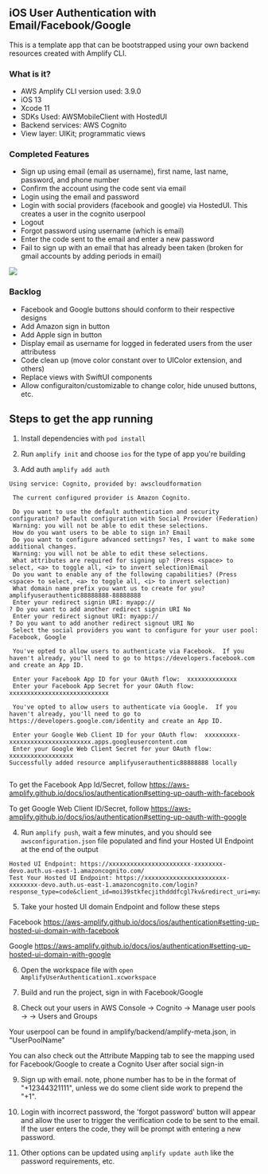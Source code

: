 
## iOS User Authentication with Email/Facebook/Google

This is a template app that can be bootstrapped using your own backend resources created with Amplify CLI.

### What is it?
- AWS Amplify CLI version used: 3.9.0
- iOS 13
- Xcode 11
- SDKs Used: AWSMobileClient with HostedUI
- Backend services: AWS Cognito
- View layer: UIKit; programmatic views

### Completed Features
- Sign up using email (email as username), first name, last name, password, and phone number 
- Confirm the account using the code sent via email 
- Login using the email and password 
- Login with social providers (facebook and google) via HostedUI. This creates a user in the cognito userpool
- Logout 
- Forgot password using username (which is email) 
- Enter the code sent to the email and enter a new password 
- Fail to sign up with an email that has already been taken (broken for gmail accounts by adding periods in email) 

![](demo.gif)

### Backlog
- Facebook and Google buttons should conform to their respective designs
- Add Amazon sign in button
- Add Apple sign in button
- Display email as username for logged in federated users from the user attributess
- Code clean up (move color constant over to UIColor extension, and others)
- Replace views with SwiftUI components
- Allow configuraiton/customizable to change color, hide unused buttons, etc.

## Steps to get the app running

1. Install dependencies with `pod install`

2. Run `amplify init` and choose `ios` for the type of app you're building

3. Add auth `amplify add auth`

```
Using service: Cognito, provided by: awscloudformation
 
 The current configured provider is Amazon Cognito. 
 
 Do you want to use the default authentication and security configuration? Default configuration with Social Provider (Federation)
 Warning: you will not be able to edit these selections. 
 How do you want users to be able to sign in? Email
 Do you want to configure advanced settings? Yes, I want to make some additional changes.
 Warning: you will not be able to edit these selections. 
 What attributes are required for signing up? (Press <space> to select, <a> to toggle all, <i> to invert selection)Email
 Do you want to enable any of the following capabilities? (Press <space> to select, <a> to toggle all, <i> to invert selection)
 What domain name prefix you want us to create for you? amplifyuserauthentic88888888-88888888
 Enter your redirect signin URI: myapp://
? Do you want to add another redirect signin URI No
 Enter your redirect signout URI: myapp://
? Do you want to add another redirect signout URI No
 Select the social providers you want to configure for your user pool: Facebook, Google
  
 You've opted to allow users to authenticate via Facebook.  If you haven't already, you'll need to go to https://developers.facebook.com and create an App ID. 
 
 Enter your Facebook App ID for your OAuth flow:  xxxxxxxxxxxxxx
 Enter your Facebook App Secret for your OAuth flow:  xxxxxxxxxxxxxxxxxxxxxxxxxxxx
  
 You've opted to allow users to authenticate via Google.  If you haven't already, you'll need to go to https://developers.google.com/identity and create an App ID. 
 
 Enter your Google Web Client ID for your OAuth flow:  xxxxxxxxx-xxxxxxxxxxxxxxxxxxxxxxx.apps.googleusercontent.com
 Enter your Google Web Client Secret for your OAuth flow:  xxxxxxxxxxxxxxxxxx
Successfully added resource amplifyuserauthentic88888888 locally
 
```

To get the Facebook App Id/Secret, follow https://aws-amplify.github.io/docs/ios/authentication#setting-up-oauth-with-facebook

To get Google Web Client ID/Secret, follow https://aws-amplify.github.io/docs/ios/authentication#setting-up-oauth-with-google

4. Run `amplify push`, wait a few minutes, and you should see `awsconfiguration.json` file populated and find your Hosted UI Endpoint at the end of the output

```
Hosted UI Endpoint: https://xxxxxxxxxxxxxxxxxxxxxxx-xxxxxxxx-devo.auth.us-east-1.amazoncognito.com/
Test Your Hosted UI Endpoint: https://xxxxxxxxxxxxxxxxxxxxxxx-xxxxxxxx-devo.auth.us-east-1.amazoncognito.com/login?response_type=code&client_id=moi39stkfecjithdddfcgl7kv&redirect_uri=myapp://
```

5. Take your hosted UI domain Endpoint and follow these steps

Facebook https://aws-amplify.github.io/docs/ios/authentication#setting-up-hosted-ui-domain-with-facebook

Google https://aws-amplify.github.io/docs/ios/authentication#setting-up-hosted-ui-domain-with-google

6. Open the workspace file with `open AmplifyUserAuthentication1.xcworkspace`

7. Build and run the project, sign in with Facebook/Google

8. Check out your users in AWS Console -> Cognito -> Manage user pools -> <your user pool> -> Users and Groups

Your userpool can be found in amplify/backend/amplify-meta.json, in "UserPoolName"

You can also check out the Attribute Mapping tab to see the mapping used for Facebook/Google to create a Cognito User after social sign-in

9. Sign up with email. note, phone number has to be in the format of "+12344321111", unless we do some client side work to prepend the "+1".

10. Login with incorrect password, the 'forgot password' button will appear and allow the user to trigger the verification code to be sent to the email. If the user enters the code, they will be prompt with entering a new password.

11. Other options can be updated using `amplify update auth` like the password requirements, etc.
